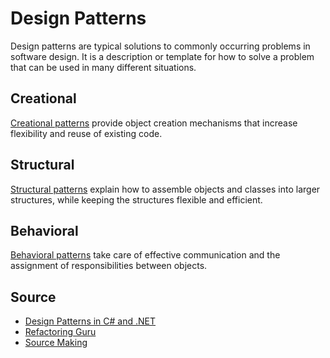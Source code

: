 # Design Patterns

Design patterns are typical solutions to commonly occurring problems in software design. It is a description or template for how to solve a problem that can be used in many different situations.

## Creational

[Creational patterns](Creational/README.md) provide object creation mechanisms that increase flexibility and reuse of existing code.

## Structural

[Structural patterns](Structural/README.md) explain how to assemble objects and classes into larger structures, while keeping the structures flexible and efficient.

## Behavioral

[Behavioral patterns](Behavioral/README.md) take care of effective communication and the assignment of responsibilities between objects.

## Source
* [Design Patterns in C# and .NET](https://www.udemy.com/course/design-patterns-csharp-dotnet/learn/lecture/6712758#overview)
* [Refactoring Guru](https://refactoring.guru/design-patterns)
* [Source Making](https://sourcemaking.com/design_patterns)